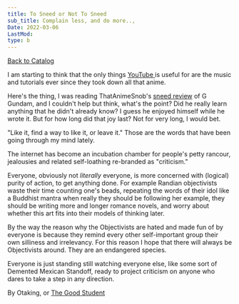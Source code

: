 ```yaml
---
title: To Sneed or Not To Sneed
sub_title: Complain less, and do more..,
Date: 2022-03-06
LastMod:
type: b
---
```


[Back to Catalog](https://otaking.xyz/index.html)

I am starting to think that the only things [YouTube ](https://youtuube.neocities.org/)is useful for are the music and tutorials ever since they took down all that anime.

Here's the thing, I was reading ThatAnimeSnob's [sneed review](https://anidb.net/anime/review/5377) of G Gundam, and I couldn't help but think, what's the point? Did he really learn anything that he didn't already know? I guess he enjoyed himself while he wrote it. But for how long did that joy last? Not for very long, I would bet.

"Like it, find a way to like it, or leave it." Those are the words that have been going through my mind lately.

The internet has become an incubation chamber for people's petty rancour, jealousies and related self-loathing re-branded as "criticism."

Everyone, obviously not *literally* everyone, is more concerned with (logical) purity of action, to get anything done. For example Randian objectivists waste their time counting one's beads, repeating the words of their idol like a Buddhist mantra when really they should be following her example, they should be writing more and longer romance novels, and worry about whether this art fits into their models of thinking later.

By the way the reason why the Objectivists are hated and made fun of by everyone is because they remind every other self-important group their own silliness and irrelevancy. For this reason I hope that there will always be Objectivists around. They are an endangered species. 

Everyone is just standing still watching everyone else, like some sort of Demented Mexican Standoff, ready to project criticism on anyone who dares to take a step in any direction.

By Otaking, or [The Good Student](https://www.youtube.com/channel/UCA4gWcOoz_FXrtTEemTOtfw?view_as=subscriber/videos)

